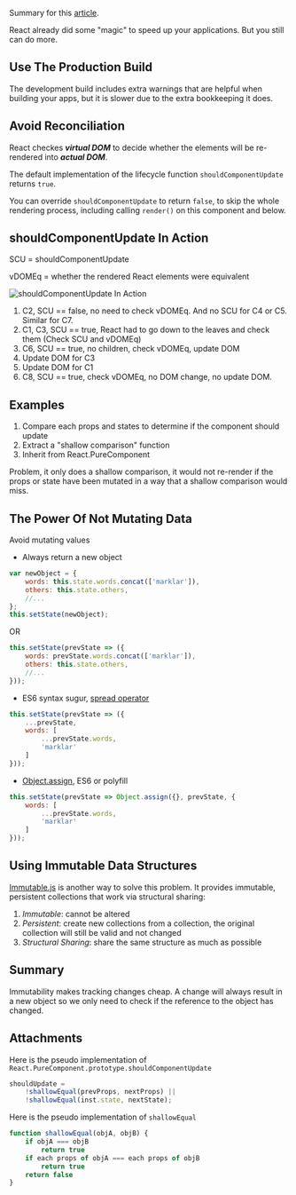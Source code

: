 Summary for this [article](https://facebook.github.io/react/docs/optimizing-performance.html).

React already did some "magic" to speed up your applications. But you still can do more.

Use The Production Build
----------------

The development build includes extra warnings that are helpful when building your apps, but it is slower due to the extra bookkeeping it does.

Avoid Reconciliation
----------------

React checkes ***virtual DOM*** to decide whether the elements will be re-rendered into ***actual DOM***.

The default implementation of the lifecycle function `shouldComponentUpdate` returns `true`.

You can override `shouldComponentUpdate` to return `false`, to skip the whole rendering process, including calling `render()` on this component and below.

shouldComponentUpdate In Action
----------------

SCU = shouldComponentUpdate

vDOMEq = whether the rendered React elements were equivalent

![shouldComponentUpdate In Action](http://upload-images.jianshu.io/upload_images/3835536-9c0feebd500d97bb.png?imageMogr2/auto-orient/strip%7CimageView2/2/w/1240)

1. C2, SCU == false, no need to check vDOMEq. And no SCU for C4 or C5. Similar for C7.
2. C1, C3, SCU == true, React had to go down to the leaves and check them (Check SCU and vDOMEq)
  1. C6, SCU == true, no children, check vDOMEq, update DOM
  2. Update DOM for C3
  3. Update DOM for C1
3. C8, SCU == true, check vDOMEq, no DOM change, no update DOM.

Examples
---------------

1. Compare each props and states to determine if the component should update
2. Extract a "shallow comparison" function
3. Inherit from React.PureComponent

Problem, it only does a shallow comparison, it would not re-render if the props or state have been mutated in a way that a shallow comparison would miss.

The Power Of Not Mutating Data
----------------

Avoid mutating values

- Always return a new object
```javascript
var newObject = {
    words: this.state.words.concat(['marklar']),
    others: this.state.others,
    //...
};
this.setState(newObject);
```
OR
```javascript
this.setState(prevState => ({
    words: prevState.words.concat(['marklar']),
    others: this.state.others,
    //...
}));
```

- ES6 syntax sugur, [spread operator](https://developer.mozilla.org/en-US/docs/Web/JavaScript/Reference/Operators/Spread_operator)
```javascript
this.setState(prevState => ({
    ...prevState,
    words: [
        ...prevState.words, 
        'marklar'
    ] 
}));
```

- [Object.assign](https://developer.mozilla.org/en-US/docs/Web/JavaScript/Reference/Global_Objects/Object/assign), ES6 or polyfill
```javascript
this.setState(prevState => Object.assign({}, prevState, { 
    words: [
        ...prevState.words, 
        'marklar'
    ] 
}));
```

Using Immutable Data Structures
-------------------

[Immutable.js](https://github.com/facebook/immutable-js) is another way to solve this problem. It provides immutable, persistent collections that work via structural sharing:

1. *Immutable*: cannot be altered
2. *Persistent*: create new collections from a collection, the original collection will still be valid and not changed
3. *Structural Sharing*: share the same structure as much as possible

Summary
-------------------

Immutability makes tracking changes cheap. A change will always result in a new object so we only need to check if the reference to the object has changed.

Attachments
-------------------

Here is the pseudo implementation of `React.PureComponent.prototype.shouldComponentUpdate`

```javascript
shouldUpdate =
    !shallowEqual(prevProps, nextProps) ||
    !shallowEqual(inst.state, nextState);
```
Here is the pseudo implementation of `shallowEqual`
```javascript
function shallowEqual(objA, objB) {
    if objA === objB
        return true
    if each props of objA === each props of objB
        return true
    return false
}
```
